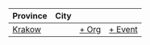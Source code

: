 | Province | City | | |
| --- | --- | --- | --- |
| [Krakow](by_city.md#krakow) | | [+ Org](https://github.com/swingdance/orgs/issues/new?assignees=&labels=add+org&projects=&template=02-add_entity.yml&title=Add%20Org%3A%20pl_PL%20%E2%80%A2%20%3CName%3E&region=pl_PL&province=Krakow&city=Krakow) | [+ Event](https://github.com/swingdance/events/issues/new?assignees=&labels=add+event&projects=&template=02-add_entity.yml&title=Add%20Event%3A%202024%2Fpl_PL%20%E2%80%A2%20%3CName%3E&region=pl_PL&province=Krakow&city=Krakow&org_id=&date_starts=2024-&date_ends=2024-) |
